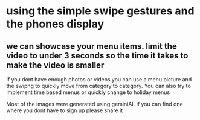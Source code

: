 
# using the simple swipe gestures and the phones display

## we can showcase your menu items. limit the video to under 3 seconds so the time it takes to make the video is smaller


If you dont have enough photos or videos you can use a menu picture and the swipng to quickly move from category to category. You can also try to implement time based menus or quickly change to holiday menus

Most of the images were generated using geminiAI. if you can find one where you dont have to sign up please share it

